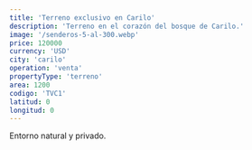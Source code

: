 ```yaml
---
title: 'Terreno exclusivo en Carilo'
description: 'Terreno en el corazón del bosque de Carilo.'
image: '/senderos-5-al-300.webp'
price: 120000
currency: 'USD'
city: 'carilo'
operation: 'venta'
propertyType: 'terreno'
area: 1200
codigo: 'TVC1'
latitud: 0
longitud: 0
---
```


Entorno natural y privado.
